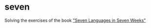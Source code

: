 # seven
Solving the exercises of the book ["Seven Languages in Seven Weeks"](https://pragprog.com/book/btlang/seven-languages-in-seven-weeks "Publisher's website")
